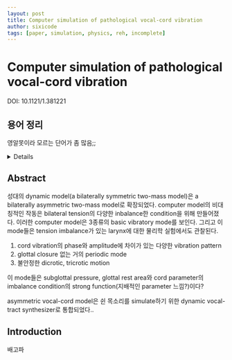 ```yaml
---
layout: post
title: Computer simulation of pathological vocal-cord vibration
author: sixicode
tags: [paper, simulation, physics, reh, incomplete]
---
```


# Computer simulation of pathological vocal-cord vibration

DOI: 10.1121/1.381221

## 용어 정리

영알못이라 모르는 단어가 좀 많음;;

<details>

vocal cord : 성대<br>

bilateral : 두 면을 가지거나 양면에 관한. 두 개의 측면을 갖는<br>

pathological : 병리학적인<br>

larynges(larynx의 복수형) : 후두<br>

glottal closure : closure of glottis(=middle part of the larynx)인듯<br>

dicrotic : Denoting a pulse in which a double beat is detectable for each beat of the heart<br>
- -crotic : having a heartbeat or pulse<br>

hoarse : 쉰<br>

devise : 고안<br>

thyroid cartilage : 방패연골<br>
> <details><summary>방패연골 사진</summary><img src="https://upload.wikimedia.org/wikipedia/commons/thumb/8/8a/Larynx_external_en.svg/375px-Larynx_external_en.svg.png"></details><br>

</details>

## Abstract

성대의 dynamic model(a bilaterally symmetric two-mass model)은 a bilaterally asymmetric two-mass model로 확장되었다. computer model의 비대칭적인 작동은 bilateral tension의 다양한 inbalance한 condition을 위해 만들어졌다. 이러한 computer model은 3종류의 basic vibratory mode를 보인다. 그리고 이 mode들은 tension imbalance가 있는 larynx에 대한 물리학 실험에서도 관찰된다.
1. cord vibration의 phase와 amplitude에 차이가 있는 다양한 vibration pattern
2. glottal closure 없는 거의 periodic mode
3. 불안정한 dicrotic, tricrotic motion

이  mode들은 subglottal pressure, glottal rest area와 cord parameter의 imbalance condition의 strong function(지배적인 parameter 느낌?)이다?

asymmetric vocal-cord model은 쉰 목소리를 simulate하기 위한 dynamic vocal-tract synthesizer로 통합되었다..

## Introduction

배고파